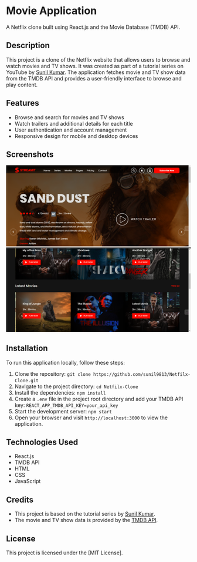 # Movie Application

A Netflix clone built using React.js and the Movie Database (TMDB) API.

## Description

This project is a clone of the Netflix website that allows users to browse and watch movies and TV shows. It was created as part of a tutorial series on YouTube by [Sunil Kumar](https://www.youtube.com/watch?v=PCBUcSoiEu4&list=PPSV). The application fetches movie and TV show data from the TMDB API and provides a user-friendly interface to browse and play content.

## Features

- Browse and search for movies and TV shows
- Watch trailers and additional details for each title
- User authentication and account management
- Responsive design for mobile and desktop devices

## Screenshots

![Screenshot 1](https://github.com/Sehrish-Saddique/movieapp/blob/main/Screenshot%20(107).png)
![Screenshot 2](https://github.com/Sehrish-Saddique/movieapp/blob/main/Screenshot%20(108).png)

## Installation

To run this application locally, follow these steps:

1. Clone the repository: `git clone https://github.com/sunil9813/Netfilx-Clone.git`
2. Navigate to the project directory: `cd Netfilx-Clone`
3. Install the dependencies: `npm install`
4. Create a `.env` file in the project root directory and add your TMDB API key: `REACT_APP_TMDB_API_KEY=your_api_key`
5. Start the development server: `npm start`
6. Open your browser and visit `http://localhost:3000` to view the application.

## Technologies Used

- React.js
- TMDB API
- HTML
- CSS
- JavaScript

## Credits

- This project is based on the tutorial series by [Sunil Kumar](https://www.youtube.com/watch?v=PCBUcSoiEu4&list=PPSV).
- The movie and TV show data is provided by the [TMDB API](https://www.themoviedb.org/documentation/api).

## License

This project is licensed under the [MIT License].
